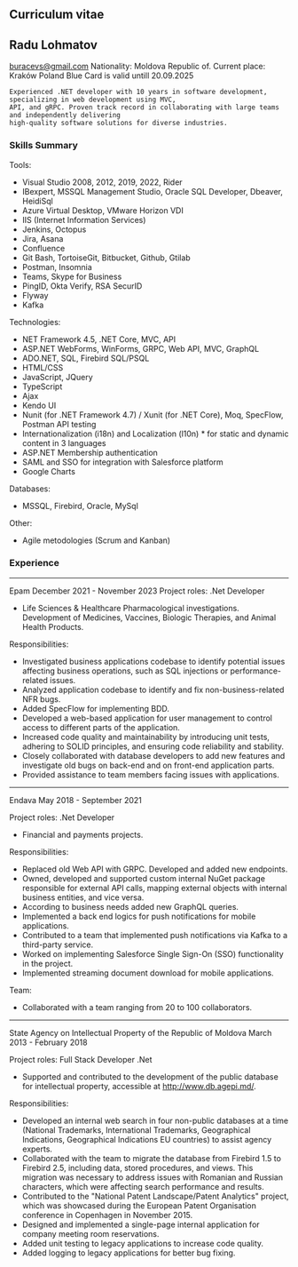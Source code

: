 ## Curriculum vitae
## Radu Lohmatov
buracevs@gmail.com
Nationality: Moldova Republic of.
Current place: Kraków Poland
Blue Card is valid untill 20.09.2025
```
Experienced .NET developer with 10 years in software development, specializing in web development using MVC,
API, and gRPC. Proven track record in collaborating with large teams and independently delivering 
high-quality software solutions for diverse industries.
```

### Skills Summary

Tools:
* Visual Studio 2008, 2012, 2019, 2022, Rider
* IBexpert, MSSQL Management Studio, Oracle SQL Developer, Dbeaver, HeidiSql
* Azure Virtual Desktop, VMware Horizon VDI
* IIS (Internet Information Services)
* Jenkins, Octopus
* Jira, Asana
* Confluence
* Git Bash, TortoiseGit, Bitbucket, Github, Gtilab
* Postman, Insomnia
* Teams, Skype for Business
* PingID, Okta Verify, RSA SecurID
* Flyway
* Kafka

Technologies:
* NET Framework 4.5, .NET Core, MVC, API
* ASP.NET WebForms, WinForms, GRPC, Web API, MVC, GraphQL
* ADO.NET, SQL, Firebird SQL/PSQL
* HTML/CSS
* JavaScript, JQuery
* TypeScript
* Ajax
* Kendo UI
* Nunit (for .NET Framework 4.7) / Xunit (for .NET  Core), Moq, SpecFlow, Postman API testing
* Internationalization (i18n) and Localization (l10n) * for static and dynamic content in 3 languages
* ASP.NET Membership authentication
* SAML and SSO for integration with Salesforce platform
* Google Charts

Databases:
* MSSQL, Firebird, Oracle, MySql

Other:
* Agile metodologies (Scrum and Kanban)

### Experience
---
Epam
December 2021 - November 2023
Project roles: .Net Developer

* Life Sciences & Healthcare Pharmacological investigations. Development of Medicines, Vaccines, Biologic Therapies, and Animal Health Products.

Responsibilities:
* Investigated business applications codebase to identify potential issues affecting business operations, such as SQL injections or performance-related issues.
* Analyzed application codebase to identify and fix non-business-related NFR bugs.
* Added SpecFlow for implementing BDD.
* Developed a web-based application for user management to control access to different parts of the application.
* Increased code quality and maintainability by introducing unit tests, adhering to SOLID principles, and ensuring code reliability and stability.
* Closely collaborated with database developers to add new features and investigate old bugs on back-end and on front-end application parts.
* Provided assistance to team members facing issues with applications.



---
Endava
May 2018 - September 2021

Project roles: .Net Developer

* Financial and payments projects.

Responsibilities:

* Replaced old Web API with GRPC. Developed and added new endpoints.
* Owned, developed and supported custom internal NuGet package responsible for external API calls, mapping external objects with internal business entities, and vice versa.
* According to business needs added new GraphQL queries.
* Implemented a back end logics for push notifications for mobile applications.
* Contributed to a team that implemented push notifications via Kafka to a third-party service.
* Worked on implementing Salesforce Single Sign-On (SSO) functionality in the project.
* Implemented streaming document download for mobile applications.


Team: 
* Collaborated with a team ranging from 20 to 100 collaborators.



---
State Agency on Intellectual Property of the Republic of Moldova
March 2013 - February 2018

Project roles: Full Stack Developer .Net
* Supported and contributed to the development of the public database for intellectual property, accessible at http://www.db.agepi.md/.

Responsibilities:
* Developed an internal web search in four non-public databases at a time (National Trademarks, International Trademarks, Geographical Indications, Geographical Indications EU countries) to assist agency experts.
* Collaborated with the team to migrate the database from Firebird 1.5 to Firebird 2.5, including data, stored procedures, and views. This migration was necessary to address issues with Romanian and Russian characters, which were affecting search performance and results.
* Contributed to the "National Patent Landscape/Patent Analytics" project, which was showcased during the European Patent Organisation conference in Copenhagen in November 2015.
* Designed and implemented a single-page internal application for company meeting room reservations.
* Added unit testing to legacy applications to increase code quality.
* Added logging to legacy applications for better bug fixing.

